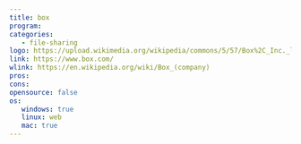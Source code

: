 ```yaml
---
title: box
program:
categories:
   - file-sharing
logo: https://upload.wikimedia.org/wikipedia/commons/5/57/Box%2C_Inc._logo.svg
link: https://www.box.com/
wlink: https://en.wikipedia.org/wiki/Box_(company)
pros:
cons:
opensource: false
os:
   windows: true
   linux: web
   mac: true
---
```

